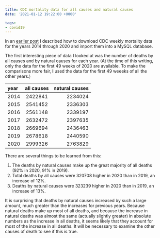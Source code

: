 ```yaml
---
title: CDC mortality data for all causes and natural causes
date: '2021-01-12 19:22:00 +0000'

tags:
- covid19
---
```


In an [earlier post](/posts/2020-12-23-cdc-mortality-data/) I described how
to download CDC weekly mortality data for the years 2014 through 2020 and
import them into a MySQL database.

The first interesting piece of data I looked at was the number of
deaths by all causes and by natural causes for each year.  (At the
time of this writing, only the data for the first 49 weeks of 2020 are
available.  To make the comparisons more fair, I used the data for the
first 49 weeeks of all the other years.)

| year | all causes | natural causes |
|:-----|:----------:|---------------:|
| 2014 |    2422841 |        2234024 |
| 2015 |    2541452 |        2336303 |
| 2016 |    2561148 |        2339197 |
| 2017 |    2632472 |        2397635 |
| 2018 |    2669694 |        2436463 |
| 2019 |    2678618 |        2440590 |
| 2020 |    2999326 |        2763829 |

There are several things to be learned from this:

1. The deaths by natural causes make up the great majority of all deaths (92% in 2020, 91% in 2019).
2. Total deaths by all causes were 320708 higher in 2020 than in 2019, an increase of 12%.
3. Deaths by natural causes were 323239 higher in 2020 than in 2019, an increase of 13%.

It is surprising that deaths by natural causes increased by such a
large amount, much greater than the increases for previous years.
Because natural deaths make up most of all deaths, and because
the increase in natural deaths was almost the same (actually slightly greater) in absolute numbers
as the increase in all deaths, it seems likely that they account for most of the increase in all
deaths.  It will be necessary to examine the other causes of death to see if this
is true.
